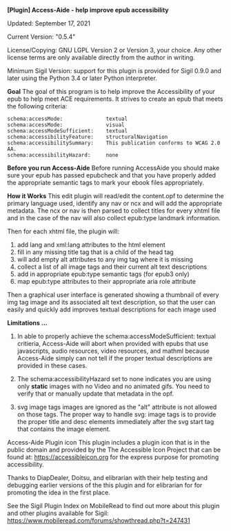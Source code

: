 **[Plugin] Access-Aide - help improve epub accessibility**

Updated: September 17, 2021

Current Version: "0.5.4"

License/Copying: GNU LGPL Version 2 or Version 3, your choice. Any other license terms are only available directly from the author in writing.

Minimum Sigil Version: support for this plugin is provided for Sigil 0.9.0 and later using the Python 3.4 or later Python interpreter.


**Goal**
The goal of this program is to help improve the Accessibility of your epub to help meet ACE requirements. It strives to create an epub that meets the following criteria:

    schema:accessMode:              textual
    schema:accessMode:              visual
    schema:accessModeSufficient:    textual
    schema:accessibilityFeature:    structuralNavigation
    schema:accessibilitySummary:    This publication conforms to WCAG 2.0 AA.
    schema:accessibilityHazard:     none


**Before you run Access-Aide**
Before running AccessAide you should make sure your epub has passed epubcheck and that you have properly added the appropriate semantic tags to mark your ebook files appropriately. 


**How it Works**
This edit plugin will read/edit the content.opf to determine the primary language used, identify any nav or ncx and will add the appropriate metadata.
The ncx or nav is then parsed to collect titles for every xhtml file and in the case of the nav will also collect epub:type landmark information.

Then for each xhtml file, the plugin will:
1. add lang and xml:lang attributes to the html element
2. fill in any missing title tag that is a child of the head tag
3. will add empty alt attributes to any img tag where it is missing
4. collect a list of all image tags and their current alt text descriptions
5. add in appropriate epub:type semantic tags (for epub3 only)
6. map epub:type attributes to their appropriate aria role attribute

Then a graphical user interface is generated showing a thumbnail of every img tag image and its associated alt text description, so that the user can easily and quickly add improves textual descriptions for each image used


**Limitations ...**
1. In able to properly achieve the schema:accessModeSufficient: textual critieria, Access-Aide will abort when provided with epubs that use javascripts, audio resources, video resources, and mathml because Access-Aide simply can not tell if the proper textual descriptions are provided in these cases.

2. The schema:accessibilityHazard set to none indicates you are using only **static** images with no Video and no animated gifs. You need to verify that or manually update that metadata in the opf.

3. svg image tags images are ignored as the "alt" attribute is not allowed on those tags. The proper way to handle svg: image tags is to provide the proper title and desc elements immediately after the svg start tag that contains the image element.

Access-Aide Plugin icon
This plugin includes a plugin icon that is in the public domain and provided by the The Accessible Icon Project that can be found at: https://accessibleicon.org for the express purpose for promoting accessibility.


Thanks to DiapDealer, Doitsu, and elibrarian with their help testing and debugging earlier versions of the this plugin and for elibrarian for for promoting the idea in the first place.


See the Sigil Plugin Index on MobileRead to find out more about this plugin and other plugins available for Sigil:
https://www.mobileread.com/forums/showthread.php?t=247431

